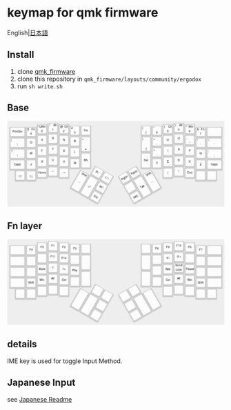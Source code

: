 # keymap for qmk firmware
English|[日本語](README.ja.md)

## Install
1. clone [qmk_firmware][qmk]
2. clone this repository in `qmk_firmware/layouts/community/ergodox`
3. run `sh write.sh`

## Base
![ascii layout](img/ascii-layout.png)
<!--
```
 ------------------------------                     ------------------------------
| Prnt | $ | % | ! | @ | # |   |                   | { | * | ( | ) | ^ | & |Clear |
|  Scr | 4 | 5 | 1 | 2 | 3 |Ins|                   | { | 8 | 9 | 0 | 6 | 7 |      |
|      | Fn|Win|Alt|Ctl|   |   |                   |   |   |Ctl|Alt|Win|Fn |      |
|------------------------------|                   |------------------------------|
|   |  | Q | V | R | N | B | + |                   | } | > | U | O | _ | " |  ~   |
|   \  |   |   |   |   |   | = |                   | ] | . |   |   | - | ' |  `   |
|--------------------------|   |                   |   |--------------------------|
|   ?  | W | F | T | S | L |___|                   |___| < | I | A | P | G |  :   |
|   /  |   |   |   |   |   |   |                   |   | , |   |   |   |   |  ;   |
|--------------------------|BS |                   |Del|--------------------------|
| Caps | J | X | C | H | M |   |                   |   | Y | E | D | K | Z | Caps |
|      |   |   |   |   |   |   | -------   ------- |   |   |   |   |   |   |      |
------------------------------- | R | L | |Pg |Pg | ------------------------------
   |   |   |Ho |Up |Dn |        |Btn|Btn| | Dn| Up|        |Le |Ri |End|   |   |
   |   |   | me|   |   |     -----------| |-----------     | ft|ght|   |   |   |
    -------------------     |Sft|   | M | |Ba |   |Sft|     -------------------
                            |   |   |Btn| | ck|   |   |
                            | S | E |---| |---| T | S |
                            | p | n |Esc| |IME| a | p |
                            | c | t |   | |TGL| b | c |
                             -----------   -----------
```
-->

## Fn layer
![fn-layout](img/fn-layout.png)
<!--
```
 ------------------------------                     ------------------------------
|      |   |   |   |   |   |   |                   |   |   |   |   |   |   |      |
|      |F4 |F5 |F1 |F2 |F3 |   |                   |   |F8 |F9 |F10|F6 |F7 |      |
|------------------------------|                   |------------------------------|
|      |   |   |   |   |   |   |                   |   |   |   |   |   |   |      |
|      |   |   |F11|F12|   |   |                   |   |   |   |   |   |   |      |
|--------------------------|   |                   |   |--------------------------|
|      |   |Mu |Vol|Vol|Ply|___|                   |___|   |   |Scr|Pau|   |      |
|      |   | te| Dn| Up|Stp|   |                   |   |   |App|Lck| se|   |      |
|--------------------------|   |                   |   |--------------------------|
|      |   |   |   |   |   |   |                   |   |   |   |   |   |   |      |
|      |   |   |   |   |   |   | -------   ------- |   |   |   |   |   |   |      |
------------------------------- |   |   | |   |   | ------------------------------
   |   |   |   |   |   |        |   |   | |   |   |        |   |   |   |   |   |
   |   |   |   |   |   |     -----------| |-----------     |   |   |   |   |   |
   |   |   |Win|Ctl|Alt|    |Sft|   |   | |   |   |Sft|    |Alt|Ctl|Win|   |   |
    -------------------     |   |   |   | |   |   |   |     -------------------
                            | S | E |---| |---| T | S |
                            | p | n |   | |   | a | p |
                            | c | t |   | |   | b | c |
                             -----------   -----------
```
-->
<!--
## Simultaneous Modifier
simultaneous tapping version of MOD-TAP.

Key press is treated as simultaneous tapping
when satisfy both condition below.

- difference of pressed time is within the term defined (`SIMULTANEOUS_WAIT_TERM`)
- overlapping time the keys are held is over the term defined (`SIMULTANEOUSING_TERM`)

To use it,<br>
1. copy `process_simultaneous.c/h` and `util_user.c/h`, and append it to SRC in your `rules.mk`
2. include `process_simultaneous.h` to your `keymap.c`
3. call `process_simultaneous()` from `process_record_user()`
4. call `matrix_scan_simultaneous()` from `matrix_scan_user()`

and edit `qmk_firmware/tmk_core/common/action.h`
```
typedef struct {
	...
	bool simultaneous;
} keyrecord_t;
```

or if you don't need to change behavior in `process_record_user`,
depending on wether it is simultaneous tapping or not,
remove following code in `(un)register_simultaneous()` in `process_simultaneous.c`
```
process_record(...
	...,
	.simultaneous = true
	...
```

To customize, read process_simultaneous.h .
-->

## details
IME key is used for toggle Input Method.

## Japanese Input
see [Japanese Readme](README.ja.md)

[qmk]: https://github.com/qmk/qmk_firmware
